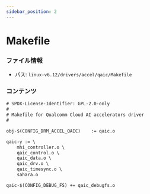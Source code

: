 ```yaml
---
sidebar_position: 2
---
```

# Makefile

### ファイル情報

- パス: `linux-v6.12/drivers/accel/qaic/Makefile`

### コンテンツ

```txt
# SPDX-License-Identifier: GPL-2.0-only
#
# Makefile for Qualcomm Cloud AI accelerators driver
#

obj-$(CONFIG_DRM_ACCEL_QAIC)	:= qaic.o

qaic-y := \
	mhi_controller.o \
	qaic_control.o \
	qaic_data.o \
	qaic_drv.o \
	qaic_timesync.o \
	sahara.o

qaic-$(CONFIG_DEBUG_FS) += qaic_debugfs.o

```
